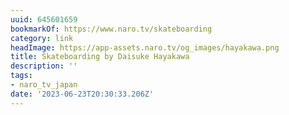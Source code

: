 ```yaml
---
uuid: 645601659
bookmarkOf: https://www.naro.tv/skateboarding
category: link
headImage: https://app-assets.naro.tv/og_images/hayakawa.png
title: Skateboarding by Daisuke Hayakawa
description: ''
tags:
- naro_tv_japan
date: '2023-06-23T20:30:33.206Z'
---
```



